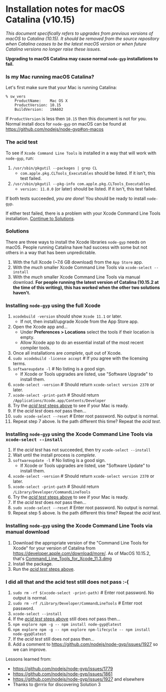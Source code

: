 # Installation notes for macOS Catalina (v10.15)

_This document specifically refers to upgrades from previous versions of macOS to Catalina (10.15). It should be removed from the source repository when Catalina ceases to be the latest macOS version or when future Catalina versions no longer raise these issues._

**Upgrading to macOS Catalina may cause normal `node-gyp` installations to fail.**

### Is my Mac running macOS Catalina?
Let's first make sure that your Mac is running Catalina:
```
% sw_vers
    ProductName:	Mac OS X
    ProductVersion:	10.15
    BuildVersion:	19A602
```
If `ProductVersion` is less then `10.15` then this document is not for you. Normal install docs for `node-gyp` on macOS can be found at https://github.com/nodejs/node-gyp#on-macos


### The acid test
To see if `Xcode Command Line Tools` is installed in a way that will work with `node-gyp`, run:
1. `/usr/sbin/pkgutil --packages | grep CL`
    * `com.apple.pkg.CLTools_Executables` should be listed. If it isn't, this test failed.
2. `/usr/sbin/pkgutil --pkg-info com.apple.pkg.CLTools_Executables`
    * `version: 11.0.0` (or later) should be listed. If it isn't, this test failed.
    
If both tests succeeded, _you are done_! You should be ready to install `node-gyp`.

If either test failed, there is a problem with your Xcode Command Line Tools installation. [Continue to Solutions](#Solutions). 

### Solutions
There are three ways to install the Xcode libraries `node-gyp` needs on macOS. People running Catalina have had success with some but not others in a way that has been unpredictable. 

1. With the full Xcode (~7.6 GB download) from the `App Store` app.
2. With the _much_ smaller Xcode Command Line Tools via `xcode-select --install`
3. With the _much_ smaller Xcode Command Line Tools via manual download. **For people running the latest version of Catalina (10.15.2 at the time of this writing), this has worked when the other two solutions haven't.**

### Installing `node-gyp` using the full Xcode
1. `xcodebuild -version` should show `Xcode 11.1` or later.
    * If not, then install/upgrade Xcode from the App Store app.
2. Open the Xcode app and...
    * Under __Preferences > Locations__ select the tools if their location is empty.
    * Allow Xcode app to do an essential install of the most recent compiler tools.
3. Once all installations are _complete_, quit out of Xcode.
4. `sudo xcodebuild -license accept`  # If you agree with the licensing terms.
5. `softwareupdate -l`  # No listing is a good sign.
    * If Xcode or Tools upgrades are listed, use "Software Upgrade" to install them.
6. `xcode-select -version`  # Should return `xcode-select version 2370` or later.
7. `xcode-select -print-path`  # Should return `/Applications/Xcode.app/Contents/Developer`
8. Try the [_acid test_ steps above](#The-acid-test) to see if your Mac is ready.
9. If the _acid test_ does _not_ pass then...
10. `sudo xcode-select --reset`  # Enter root password.  No output is normal.
11. Repeat step 7 above.  Is the path different this time?  Repeat the _acid test_.

### Installing `node-gyp` using the Xcode Command Line Tools via `xcode-select --install`
1. If the _acid test_ has not succeeded, then try `xcode-select --install`
2. Wait until the install process is _complete_.
3. `softwareupdate -l`  # No listing is a good sign.
    * If Xcode or Tools upgrades are listed, use "Software Update" to install them.
4. `xcode-select -version`  # Should return `xcode-select version 2370` or later.
5. `xcode-select -print-path`  # Should return `/Library/Developer/CommandLineTools`
6. Try the [_acid test_ steps above](#The-acid-test) to see if your Mac is ready.
7. If the _acid test_ does _not_ pass then...
8. `sudo xcode-select --reset`  # Enter root password.  No output is normal.
9. Repeat step 5 above.  Is the path different this time?  Repeat the _acid test_.

### Installing `node-gyp` using the Xcode Command Line Tools via manual download
1. Download the appropriate version of the "Command Line Tools for Xcode" for your version of Catalina from <https://developer.apple.com/download/more/>. As of MacOS 10.15.2, that's [Command_Line_Tools_for_Xcode_11.3.dmg](https://download.developer.apple.com/Developer_Tools/Command_Line_Tools_for_Xcode_11.3/Command_Line_Tools_for_Xcode_11.3.dmg)
2. Install the package.
3. Run the [_acid test_ steps above](#The-acid-test).

### I did all that and the acid test still does not pass :-(
1. `sudo rm -rf $(xcode-select -print-path)`  # Enter root password.  No output is normal.
2. `sudo rm -rf /Library/Developer/CommandLineTools`  # Enter root password.
2. `xcode-select --install`
3. If the [_acid test_ steps above](#The-acid-test) still does _not_ pass then...
4. `npm explore npm -g -- npm install node-gyp@latest`
5. `npm explore npm -g -- npm explore npm-lifecycle -- npm install node-gyp@latest`
6. If the _acid test_ still does _not_ pass then...
7. Add a comment to https://github.com/nodejs/node-gyp/issues/1927 so we can improve.

Lessons learned from:
* https://github.com/nodejs/node-gyp/issues/1779
* https://github.com/nodejs/node-gyp/issues/1861
* https://github.com/nodejs/node-gyp/issues/1927 and elsewhere
* Thanks to @rrrix for discovering Solution 3
